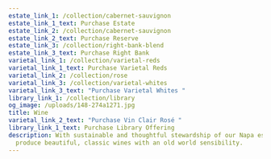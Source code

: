 ```yaml
---
estate_link_1: /collection/cabernet-sauvignon
estate_link_1_text: Purchase Estate
estate_link_2: /collection/cabernet-sauvignon
estate_link_2_text: Purchase Reserve
estate_link_3: /collection/right-bank-blend
estate_link_3_text: Purchase Right Bank
varietal_link_1: /collection/varietal-reds
varietal_link_1_text: Purchase Varietal Reds
varietal_link_2: /collection/rose
varietal_link_3: /collection/varietal-whites
varietal_link_3_text: "Purchase Varietal Whites "
library_link_1: /collection/library
og_image: /uploads/148-274a1271.jpg
title: Wine
varietal_link_2_text: "Purchase Vin Clair Rosé "
library_link_1_text: Purchase Library Offering
description: With sustainable and thoughtful stewardship of our Napa estate, we
  produce beautiful, classic wines with an old world sensibility.
---
```

